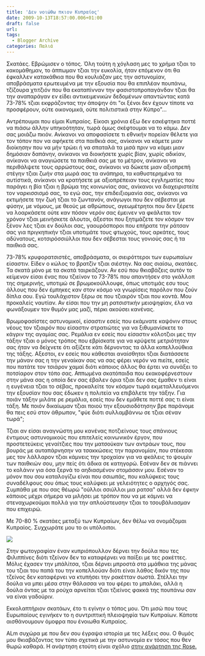 ```yaml
---
title: 'Δεν νοιώθω πκιον Κυπραίος'
date: 2009-10-13T18:57:00.006+01:00
draft: false
url: 
tags:
  - Blogger Archive
categories: Παλιά
---
```


Σκατάες. Εβρώμισεν ο τόπος. Όλη τούτη η χόγλαση μες το χρήμα τζιαι το κακομάθημαν, το άππωμαν τζιαι την ευκολία, ήταν επόμενον ότι θα έφκαλλεν κατακάθκια που θα κουλιάζαν μες την αστυνομίαν, αποβράσματα ερωτευμένα με την εξουσία που θα επιπλέαν πουπάνω, τζίζουρα χτιτζιόν που θα εκαταπίνναν την φασιστοπροπαγάνδαν τζιαι θα την αναπαράγαν εν είδει αντικειμενικών δεδομένων απαντώντας κατά 73-78% τζιαι εκφράζοντας την άποψην ότι "οι ξένοι δεν έχουν τίποτε να προσφέρουν, ούτε οικονομικά, ούτε πολιτιστικά στην Κύπρο"...  
  
Αντρέπουμαι που είμαι Κυπραίος. Είκοσι χρόνια έξω δεν εσκέφτηκα ποττέ να πιάσω άλλην υπηκοότηταν, τωρά όμως σκέφτουμαι να το κάμω. Δεν σας μοιάζω πκιόν. Ανίκανοι να αποφασίσετε τι εθνικήν πορείαν θέλετε για τον τόπον πον να αφήκετε στα παιθκιά σας, ανίκανοι να κάμετε μιαν διοίκησην που να μήν τρώει ή να σπαταλά τα μισά πριν να κάμει μιαν δημόσιαν δαπάνην, ανίκανοι να διοικήσετε χωρίς βίαν, χωρίς αδικίαν, ανίκανοι να αναγιώσετε τα παιθκιά σας με το μέτρον, ανίκανοι να περιθάλψετε τους αρρώστους σας, ανίκανοι να δώκετε μιαν αξιοπρεπή στέγην τζιαι ζωήν στα μωρά σας τα ανάπηρα, τα καθυστερημένα τα αυτίστικά, ανίκανοι να κρατήσετε με αξιοπρέπειαν τους εγγληματίες που παράγει η βία τζιαι η βρώμα της κοινωνίας σας, ανίκανοι να διαχειριστείτε τον ναρκισσισμό σας, το εγώ σας, την επιδειξιομανία σας, ανίκανοι να εκτιμήσετε την ζωή τζιαι το ζωντανόν, ανάγωγοι που δεν σέβεσται με φύσην, με νόμους, με θεούς με αθρώπους, αγεωμέτρητοι που δεν ξέρετε να λοαρκάσετε ούτε καν πόσον νερόν σας έμεινεν να φκάλεται τον χρόνον τζιαι μεινήσκετε άλουτοι, άξεστοι που ξητιμάζετε τον κόσμον τον ξένον λες τζιαι εν δούλοι σας, γαουρόσποροι που επήρατε την ράτσαν σας για πριγκηπικήν τζιαι υποτιμάτε τους φτωχούς, τους αρκάτες, τους αδύνατους, κοτσιρόσσιύλλοι που δεν σέβεσται τους γονιούς σας ή τα παιθκιά σας.  
  
73-78% κρυφορατσιστές, αποβράσματα, οι σιειρόττεροι των ευρωπαίων είσαστιν. Είδεν ο κώλος το βρατζίν τζιαι σιέστην. Να σας σιαίσω, σκατάες. Τα σκατά μόνο με τα σκατά ταιρκάζουν. Αν εσύ που θκιαβάζεις αυτόν το κείμενον είσαι ένας που τζιείνον το 73-78% που απαντήσεν στο γκάλλοπ της σημερινής, υποτιμώ σε βρωμοκούλλουφε, όπως υποτιμάς εσυ τους άλλους που δεν έμπηκες καν στον κόσμο να γνωρίσεις παρόλον που ζούν δίπλα σου. Εγώ τουλάχιστον ξέρω σε που τζιαιρόν τζιαι που κοντά. Μου προκαλείς ναυτίαν. Αν είσαι που την μη ρατσιστικήν μειοψηφίαν, έλα να φωνάξουμεν τον θυμόν μας μαζί, πέρκι ακούσει κανένας.  
  
Βρωμοφασίστες αστυνομικοί, είσαστιν εσείς που εκάμνατε καψόνιν στους νέους τον τζιαιρόν που είσαστιν στρατιώτες για να ξιθυμανίσκετε το κάγριν της αγαμίας σας. Ρεμάλια εν εσείς που είσαστιν κόλοτζιοι μες την τάξην τζιαι ο μόνος τρόπος που εβρίσκατε για να κρύψετε μετριότηταν σας ήταν να δείχνετε ότι αξίζετε κάτι δέρνοντας τα άλλα κοπελλούθκια της τάξης. Αξεστοι, εν εσείς που κάθεσται αναίσθητοι τζιαι διατάσσετε την μάναν σας η την γεναίκαν σας να σας φέρει νερόν να πιείτε, εσείς που πατάτε τον τσιάρον χαμαί διότι κάποιος άλλος θα έρτει να συνάξει το ποτσίαρον στον τόπο σας. Αππωμένα σκατόπαιδα που εκακοφέρνεστουν στην μάνα σας η οποία δεν σας έβαλεν όρια τζιαι δεν σας έμαθεν τι είναι η ευγένεια τζιαι το σέβας, προκαλείτε τον κόσμον τωρά εκμεταλλευόμενοι την εξουσίαν που σας έδωκεν η πολιτεία να επιβάλετε την τάξην. Για ποιάν τάξην μιλάτε ρε ρεμάλια, εσείς που δεν εμάθετε ποττέ σας τι είναι τάξη. Με ποιόν δικαίωμαν τζιαι ποιού την εξουσιοδότησην βρε παράνομε θα πεις εσύ στον άθρωπον, "φύε διότι συλλαμβάννω σε τζιαι σέναν τωρά";  
  
Τζιαι αν είσαι αναγνώστη μου κανένας ποτζιείνους τους σπάνιους έντιμους αστυνομικούς που επιτελείς κοινωνικόν έργον, που προστετεύκεις γεναίτζιες που την ματσούκαν των αντράων τους, που βουράς με αυταπάρνησην να τσακκώσεις την παρανομίαν, που στέκεσαι μες τον λάλλαρον τζιαι κάμνεις την τροχαίαν για να φκάλεις το ψουμίν των παιθκιών σου, μην πείς ότι άδικα σε κατηγορώ. Εσέναν δεν σε πιάννει το κολάνιν για όσα ξερνά το αηδιασμένον στομάσσιν μου. Εσέναν το μόνον που σου καταλογίζω είναι που σσιωπάς, που καλύφκεις τους συναδέλφους σου όπως τους καλύφκει με γελειότητες ο αρχηγός σας. Συμπάθα με που σας θέωρώ "ούλλοι σσιύλλοι μια ρατσα" αλλά δεν έφκην κάποιος μέχρι σήμερα να μιλήσει με τρόπον που να με κάμνει να στεναχωρκούμαι πολλά για την απλούστευσην τζιαι το τσουβάλιασμαν που επιχειρώ.  
  
Με 70-80 % σκατάες μεταξύ των Κυπραίων, δεν θέλω να ονομάζομαι Κυπραίος. Συχχωράτε μου το οι υπόλοιποι.  
  
[![](https://blogger.googleusercontent.com/img/b/R29vZ2xl/AVvXsEiJiDpuENYs3w9gxhLbiCcpcFJB-QUHFgehdKFoTL8xDEYYIA6ljOE1LXXoyrOhZF8jPov5xVrQS-P8W4lBXpAx5dVn-vYcLeCLz-GERRPLWBPiZxkfqPRvrIKsDTpnoakCIdQXdWGxPa4/s400/Image+54.png)](https://blogger.googleusercontent.com/img/b/R29vZ2xl/AVvXsEiJiDpuENYs3w9gxhLbiCcpcFJB-QUHFgehdKFoTL8xDEYYIA6ljOE1LXXoyrOhZF8jPov5xVrQS-P8W4lBXpAx5dVn-vYcLeCLz-GERRPLWBPiZxkfqPRvrIKsDTpnoakCIdQXdWGxPa4/s1600-h/Image+54.png)  
  
Στην φωτογραφίαν έναν κυπριόπουλλον δέρνει την δούλα που τες Φιλιππίνες διότι τζείνον δεν τα καταφέρνει να παίξει με τες ρακέττες. Μόλις έχασεν την μπάλίτσα, τζιαι δέρνει μπροστά στα μμάθκια της μάνας του τζιαι του παπά του την κοπελλούαν διότι είναι λάθος δικόν της που τζείνος δεν καταφέρνει να κτυπήσει την ρακέτταν σωστά. Στέλλει την δούλα να μπει μέσα στην θάλασσα να του φέρει το μπαλάκι, αλλά η δούλα όντας με τα ρούχα αρνείται τζιαι τζιείνος φακκά της πουπάνω σαν να είναι γαδούριν.

  

Εκκολαπτήριον σκατάων, έτο τι εγίνην ο τόπος μου. Ότι μισώ που τους Ευρωπαίους εγινήκεν το η συντριπτική πλειοψηφία των Κυπραίων. Κάποτε αισθάνουμουν όμοφρα που ένοιωθα Κυπραίος.  
  
ALm συχώρα με που δεν σου έγραψα ιστορία με τες λέξεις σου. Ο θυμός μου θκιαβάζοντας τον τύπο σχετικά με την αστυνομία εν τόσος που θεν θωρώ καθαρά. Η ανάρτηση ετούτη είναι σχόλιο [στην ανάρτηση της Rose.](http://bluerose-rose.blogspot.com/2009/10/16.html)
